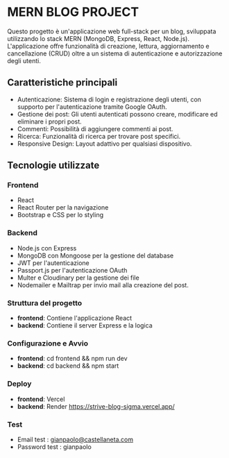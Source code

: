 # MERN BLOG PROJECT

Questo progetto è un'applicazione web full-stack per un blog, sviluppata utilizzando lo stack MERN (MongoDB, Express, React, Node.js). L'applicazione offre funzionalità di creazione, lettura, aggiornamento e cancellazione (CRUD) oltre a un sistema di autenticazione e autorizzazione degli utenti.

## Caratteristiche principali
- Autenticazione: Sistema di login e registrazione degli utenti, con supporto per l'autenticazione tramite Google OAuth.
- Gestione dei post: Gli utenti autenticati possono creare, modificare ed eliminare i propri post.
- Commenti: Possibilità di aggiungere commenti ai post.
- Ricerca: Funzionalità di ricerca per trovare post specifici.
- Responsive Design: Layout adattivo per qualsiasi dispositivo.


## Tecnologie utilizzate
### Frontend
- React
- React Router per la navigazione
- Bootstrap e CSS per lo styling


### Backend
- Node.js con Express
- MongoDB con Mongoose per la gestione del database
- JWT per l'autenticazione
- Passport.js per l'autenticazione OAuth
- Multer e Cloudinary per la gestione dei file
- Nodemailer e Mailtrap per invio mail alla creazione del post.


### Struttura del progetto
- **frontend**: Contiene l'applicazione React
- **backend**: Contiene il server Express e la logica

### Configurazione e Avvio
- **frontend**: cd frontend && npm run dev
- **backend**: cd backend && npm start

### Deploy
- **frontend**: Vercel
- **backend**: Render
https://strive-blog-sigma.vercel.app/

### Test
- Email test : gianpaolo@castellaneta.com
- Password test : gianpaolo


